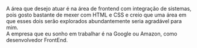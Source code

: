A área que desejo atuar é na área de frontend com integração de sistemas, pois gosto bastante de mexer com HTML e CSS e creio que uma área em que esses dois serão explorados abundantemente seria agradável para mim.   
A empresa que eu sonho em trabalhar é na Google ou Amazon, como desenvolvedor FrontEnd.  
